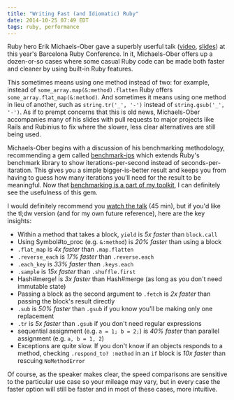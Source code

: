 ```yaml
---
title: "Writing Fast (and Idiomatic) Ruby"
date: 2014-10-25 07:49 EDT
tags: ruby, performance
---
```


Ruby hero Erik Michaels-Ober gave a superbly userful talk ([video](https://www.youtube.com/watch?v=fGFM_UrSp70), [slides](https://speakerdeck.com/sferik/writing-fast-ruby)) at this year's Barcelona Ruby Conference. In it, Michaels-Ober offers up a dozen-or-so cases where some casual Ruby code can be made both faster and cleaner by using built-in Ruby features.

<!--more-->

This sometimes means using one method instead of two: for example, instead of `some_array.map(&:method).flatten` Ruby offers `some_array.flat_map(&:method)`. And sometimes it means using one method in lieu of another, such as `string.tr('_', '-')` instead of `string.gsub('_', '-')`. As if to prempt concerns that this is old news, Michaels-Ober accompanies many of his slides with pull requests to major projects like Rails and Rubinius to fix where the slower, less clear alternatives are still being used.

Michaels-Ober begins with a discussion of his benchmarking methodology, recommending a gem called [benchmark-ips](https://github.com/evanphx/benchmark-ips) which extends Ruby's benchmark library to show iterations-per-second instead of seconds-per-itaration. This gives you a simple bigger-is-better result and keeps you from having to guess how many iterations you'll need for the result to be meaningful. Now that [benchmarking is a part of my toolkit](/2014/07/05/this-week-i-learned-11/), I can definitely see the usefulness of this gem.

I would definitely recommend you [watch the talk](https://www.youtube.com/watch?v=fGFM_UrSp70) (45 min), but if you'd like the tl;dw version (and for my own future reference), here are the key insights:

- Within a method that takes a block, `yield` is *5x faster* than `block.call`
- Using Symbol#to_proc (e.g. `&:method`) is *20% faster* than using a block
- `.flat_map` is *4x faster* than `.map.flatten`
- `.reverse_each` is *17% faster* than `.reverse.each`
- `.each_key` is *33% faster* than `.keys.each`
- `.sample` is *15x faster* than `.shuffle.first`
- Hash#merge! is *3x faster* than Hash#merge (as long as you don't need immutable state)
- Passing a block as the second argument to `.fetch` is *2x faster* than passing the block's result directly
- `.sub` is *50% faster* than `.gsub` if you know you'll be making only one replacement
- `.tr` is *5x faster* than `.gsub` if you don't need regular expressions
- sequential assignment (e.g. `a = 1; b = 2;`) is *40% faster* than parallel assignment (e.g. `a, b = 1, 2`)
- Exceptions are quite slow. If you don't know if an objects responds to a method, checking `.respond_to? :method` in an `if` block is *10x faster* than rescuing `NoMethodError`

Of course, as the speaker makes clear, the speed comparisons are sensitive to the particular use case so your mileage may vary, but in every case the faster option will still be faster and in most of these cases, more intuitive.
